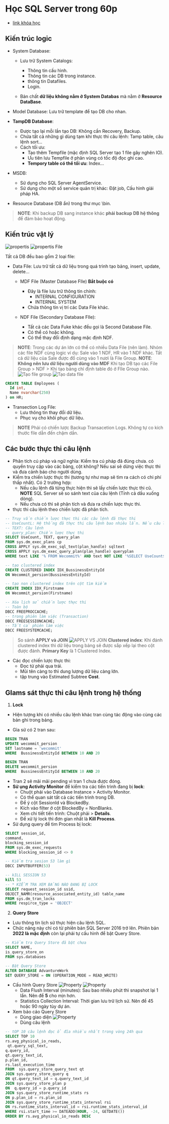 # Học SQL Server trong 60p

- [link khóa học](https://www.youtube.com/watch?v=alqEF4I23nw&t=633s)

## Kiến trúc logic

- System Database:

  - Lưu trữ System Catalogs:

    - Thông tin cấu hình.
    - Thông tin các DB trong instance.
    - thông tin Datafiles.
    - Login.

  - Bản chất **dữ liệu không nằm ở System Databas** mà nằm ở **Resource DataBase**.
- Model Database: Lưu trữ template để tạo DB cho nhan.
- **TampDB Database**:

  - Được tạo lại mỗi lần tạo DB: Không cần Recovery, Backup.
  - Chứa tất cả những gì dùng tạm khi thực thi câu lệnh: Tamp table, câu lệnh sort...
  - Cách tối ưu:
    - Tạo thêm Tempfile (mặc định SQL Server tạo 1 file gây nghẽn IO).
    - Ưu tiên lưu Tempfile ở phân vùng có tốc độ đọc ghi cao.
    - **Tempory table có thể tối ưu**: Index...

- MSDB:
  - Sử dụng cho SQL Server AgentService.
  - Sử dụng cho một số service quản trị khác: Đặt job, Cấu hình giải pháp HA.
- Resource Database (DB ẩn) trong thư mục \bin.

>**NOTE**:  Khi backup DB sang instance khác **phải backup DB hệ thông** để đảm bảo hoạt động.

## Kiến trúc vật lý

![propertis](images/physical1.png)
![propertis File](images/physical2.png)

Tất cả DB đều bao gồm 2 loại file:

- Data File: Lưu trữ tất cả dữ liệu trong quá trình tạo bảng, insert, update, delete...
  - MDF File (Master Database FIle) **Bắt buộc có**
    - Đây là file lưu trữ thông tin chính:
      - INTERNAL CONFIGURATION
      - INTERNAL SYSTEM
    - Chứa thông tin vị trí các Data File khác.

  - NDF File (Secondary Database FIle):
    - Tất cả các Data Fuke khác đều gọi là Second Database File.
    - Có thể có hoặc không.
    - Có thể thay đổi định dạng mặc định NDF.

>**NOTE**: Trong các dự án lớn có thể có nhiều Data File (nên làm). Nhóm các file NDF cùng logic ví dụ: Sale vào 1 NDF, HR vào 1 NDF khác. Tất cả dữ liệu của Sale được đổ cùng vào 1 nươi là File Group.
>**NOTE**: **Không nên lưu dữ liệu người dùng vào MDF** Khi tạo DB tạo các File Group \>  NDF \> Khi tạo bảng chỉ định table đó ở FIle Group nào.
![Tạo file group](images/ndf1.png)
![Tạo data file](images/ndf2.png)

``` SQL
CREATE TABLE Employees (
  Id int,
  Name nvarchar(250)
) on HR;
```

- Transection Log File:
  - Lưu thông tin thay đổi dữ liệu.
  - Phục vụ cho khôi phục dữ liệu.

>**NOTE** Phải có chiến lược Backup Transacetion Logs. Không tự co kích thước file dẫn đến chậm dần.

## Các bước thực thi câu lệnh

- Phân tích cú pháp và ngữ nghĩa: Kiểm tra cú pháp đã đúng chưa. có quyền truy cập vào các bảng, cột không? Nếu sai sẽ dừng việc thực thi và đưa cảnh báo cho người dùng.
- Kiểm tra chiến lược thực thi (tương tự như map sẽ tìm ra cách có chi phí thấp nhất). Có 2 trường hợp:
  - Nếu câu lệnh đã từng thực hiện thì sẽ lấy chiến lược thực thi cũ. **NOTE** SQL Server sẽ so sánh text của câu lệnh (Tính cả dấu xuống dòng).
  - Nếu chưa có thì sẽ phân tích và đưa ra chiến lược thực thi.
- thực thi câu lệnh theo chiến lược đã phân tích.

``` SQL
-- Truy vấn chiến lược thực thi các câu lệnh đã thực thi
-- UseCountL: Hệ thống đã thực thi câu lệnh bao nhiêu lần. Nếu câu lệnh giống nhau thì UseCount > 1
-- TEXT: Câu lệnh
-- query_plan: Chiến lược thực thi
SELECT UseCount, TEXT, query_plan
FROM sys.dm_exec_plans cp
CROSS APPLY sys.dm_exec_sql_text(plan_handle) sqltext
CROSS APPLY sys.dm_exec_query_plan(plan_handle) queryplan
WHERE text LIKE '% FROM Wecommit%' AND text NOT LIKE '%SELECT UseCount$'

-- tạo clustered index
CREATE CLUSTERED INDEX IDX_BussinessEntityId
ON Wecommit_persion(BussinessEntityId)

-- tạo non clustered index trên cột tìm kiếm
CREATE INDEX IDX_Firstname
ON Wecommit_persion(Firstname)

-- Xóa lịch sử chiến lược thực thi
-- Toàn bộ
DBCC FREEPROCCACHE; 
-- trong phiên làm việc (Transaction)
DBCC FREESESSIONCACHE;
-- Tất cả phiên làm việc
DBCC FREESYSTEMCACHE;


```

> So sánh **APPLY và JOIN**
![APPLY VS JOIN](images/apply-vs-join.png)
>**Clustered index**: Khi đánh clustered index thì dữ liệu trong bảng sẽ được sắp xếp lại theo cột được đánh. **Primary Key** là 1 Clustered Index.

- Các đọc chiến lược thực thi:
  - Đọc từ phải qua trái.
  - Mũi tên càng to thì dung lượng dữ liệu càng lớn.
  - tập trung vào Estimated Subtree **Cost**.

## GIams sát thực thi câu lệnh trong hệ thống

1. **Lock**

- Hiện tượng khi có nhiều câu lệnh khác tran cùng tác động vào cùng các bản ghi trong bảng.

- Gỉa sử có 2 tran sau:

``` SQL
BEGIN TRAN
UPDATE wecommit_persion 
SET lastname = 'wecommit'
WHERE  BussinessEntityId BETWEEN 10 AND 20
```

``` SQL
BEGIN TRAN
DELETE wecommit_persion 
WHERE  BussinessEntityId BETWEEN 10 AND 20
```

- Tran 2 sẽ mãi mãi pending vì tran 1 chưa được đóng.
- **Sử ụng Activity Monitor** để kiểm tra các tiến trình đang bị **lock**:
  - Chuột phải vào Database Instance \> Activity Monitor.
  - Có thể quan sát tất cả các tiến trình trong DB.
  - Để ý cột SessionId và BlockedBy.
  - Kích vào filter ở cột BlockedBy = NonBlanks.
  - Xem chi tiết tiến trình: Chuột phải \> **Details**.
  - Để xử lý lock thì đơn gian nhất là **Kill Process**.
- Sử dụng query để tìm Process bị lock:

``` SQL
SELECT session_id,
command,
blocking_session_id
FROM sys.dm_exec_requests
WHERE blocking_session_id <> 0

-- Kiểm tra sesion 53 làm gì
DBCC INPUTBUFFER(53)

-- kILL SESSION 53
kill 53
-- * KIỂM TRA XEM BẢNG NÀO ĐANG BỊ LOCK
SELECT request_session_id ssid,
OBJECT_NAMR(resource_associated_entity_id) table_name
FROM sys.dm_tran_locks
WHERE respirce_type = 'OBJECT'
```

2. **Query Store**

- Lưu thông tin lịch sử thực hiện câu lệnh SQL.
- Chức năng này chỉ có từ phiên bản SQL Server 2016 trở lên. Phiên bản **2022 là mặc định** còn lại phải tự cấu hình để bật Query Store.

``` SQL
-- Kiểm tra Query Store đã bật chưa
SELECT NAME,
is_query_store_on
FROM sys.databases

-- Bật Query Store
ALTER DATABASE AdvantureWork
SET QUERY_STORE = ON (OPERATION_MODE = READ_WRITE)
```

- Cấu hình Query Store
![Property](images/query_store1.png)
![Property](images/query_store2.png)
  - Data Flush Interval (minutes): Sau bao nhiêu phút thì snapshot lại 1 lần. Nên để **5** cho mịn hơn.
  - Statistics Collection Interval: Thời gian lưu trữ lịch sử. Nên để 45 hoặc 90 ngày tùy dự án.
- Xem báo cáo Query Store
  - Dùng giao diện
  ![Property](images/query_store3.png)
  - Dùng câu lệnh

``` SQL
-- tOP 10 câu lệnh đọc ổ đĩa nhiều nhất trong vòng 24h qua
SELECT TOP 10
rs.avg_physical_io_reads,
 qt.query_sql_text,
q.query_id,
qt.query_text_id,
p.plan_id,
rs.last_execution_time
FROM  sys.query_store_query_text qt
JOIN sys.query_store_query q
ON qt.query_text_id = q.query_text_id
JOIN sys.query_store_plan p
ON  q.query_id = p.query_id
JOIN sys.query_store_runtime_stats rs
ON p.plan_id = rs.plan_id
JOIN sys.query_store_runtime_stats_interval rsi
ON rs.runtime_stats_interval_id = rsi.runtime_stats_interval_id
WHERE rsi.start_time >= DATEADD(HOUR, -24, GETDATE())
ORDER BY rs.avg_physical_io_reads DESC
  ```
